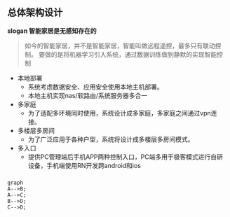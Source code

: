 ## 总体架构设计

**slogan 智能家居是无感知存在的**

> 如今的智能家居，并不是智能家居，智能叫做远程遥控，最多只有联动控制。
> 要做的是将机器学习引入系统，通过数据训练做到静默的实现智能控制

+ 本地部署 
    - 系统考虑数据安全、应用安全使用本地主机部署。
    - 本地主机实现nas/软路由/系统服务器多合一
+ 多家庭
    - 为了适配多环境同时使用，系统设计成多家庭，多家庭之间通过vpn连接。
+ 多楼层多房间
    - 为了广泛应用于各种户型，系统将设计成多楼层多房间模式。
+ 多入口
    - 提供PC管理端后手机APP两种控制入口，PC端多用于极客模式进行自研设备，手机端使用RN开发跨android和ios


### 


```mermaid
graph 
A-->B;
A-->C;
B-->D;
C-->D;

```